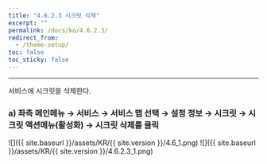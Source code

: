 ```yaml
---
title: "4.6.2.3 시크릿 삭제"
excerpt: ""
permalink: /docs/ko/4.6.2.3/
redirect_from:
  - /theme-setup/
toc: false
toc_sticky: false
---
```


---
서비스에 시크릿을 삭제한다.

### a\) 좌측 메인메뉴 → 서비스 → 서비스 맵 선택 → 설정 정보 → 시크릿 → 시크릿 액션메뉴\(활성화\) →  시크릿 삭제를 클릭
![]({{ site.baseurl }}/assets/KR/{{ site.version }}/4.6_1.png)
![]({{ site.baseurl }}/assets/KR/{{ site.version }}/4.6.2.3_1.png)
